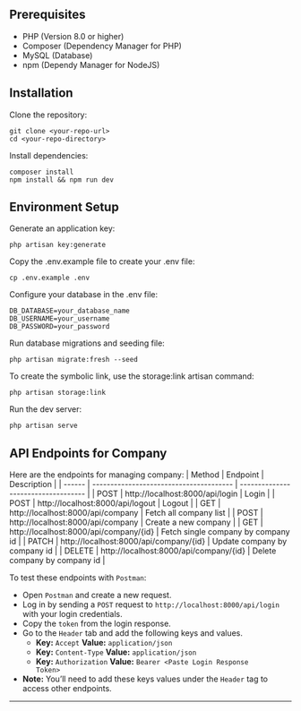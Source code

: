 ## Prerequisites
- PHP (Version 8.0 or higher)
- Composer (Dependency Manager for PHP)
- MySQL (Database)
- npm (Dependy Manager for NodeJS)

## Installation
Clone the repository:
```
git clone <your-repo-url>
cd <your-repo-directory>
```

Install dependencies:
```
composer install
npm install && npm run dev
```

## Environment Setup
Generate an application key:
```
php artisan key:generate
```

Copy the .env.example file to create your .env file:
```
cp .env.example .env
```

Configure your database in the .env file:
```
DB_DATABASE=your_database_name
DB_USERNAME=your_username
DB_PASSWORD=your_password
```

Run database migrations and seeding file:
```
php artisan migrate:fresh --seed
```

To create the symbolic link, use the storage:link artisan command:
```
php artisan storage:link
```

Run the dev server:
```
php artisan serve
```

## API Endpoints for Company
Here are the endpoints for managing company:
| Method | Endpoint                                | Description                         |
| ------ | --------------------------------------- | ----------------------------------- |
| POST   | http://localhost:8000/api/login         | Login                               |
| POST   | http://localhost:8000/api/logout        | Logout                              |
| GET    | http://localhost:8000/api/company       | Fetch all company list              |
| POST   | http://localhost:8000/api/company       | Create a new company                |
| GET    | http://localhost:8000/api/company/{id}  | Fetch single company by company id  |
| PATCH  | http://localhost:8000/api/company/{id}  | Update company by company id        |
| DELETE | http://localhost:8000/api/company/{id}  | Delete company by company id        |

To test these endpoints with <code>Postman</code>:
- Open <code>Postman</code> and create a new request.
- Log in by sending a <code>POST</code> request to <code>http://localhost:8000/api/login</code> with your login credentials.
- Copy the <code>token</code> from the login response.
- Go to the <code>Header</code> tab and add the following keys and values.
  - **Key:** <code>Accept</code> **Value:** <code>application/json</code>
  - **Key:** <code>Content-Type</code> **Value:** <code>application/json</code>
  - **Key:** <code>Authorization</code> **Value:** <code>Bearer &lt;Paste Login Response Token&gt;</code>
- **Note:** You’ll need to add these keys values under the <code>Header</code> tag to access other endpoints.
<hr>

